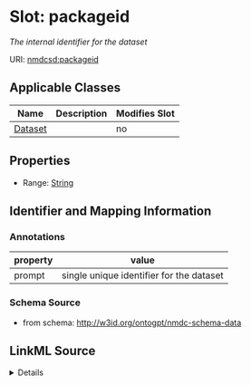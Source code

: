 

# Slot: packageid


_The internal identifier for the dataset_



URI: [nmdcsd:packageid](http://w3id.org/ontogpt/nmdc-schema-datapackageid)



<!-- no inheritance hierarchy -->





## Applicable Classes

| Name | Description | Modifies Slot |
| --- | --- | --- |
| [Dataset](Dataset.md) |  |  no  |







## Properties

* Range: [String](String.md)





## Identifier and Mapping Information





### Annotations

| property | value |
| --- | --- |
| prompt | single unique identifier for the dataset |



### Schema Source


* from schema: http://w3id.org/ontogpt/nmdc-schema-data




## LinkML Source

<details>
```yaml
name: packageid
annotations:
  prompt:
    tag: prompt
    value: single unique identifier for the dataset
description: The internal identifier for the dataset
from_schema: http://w3id.org/ontogpt/nmdc-schema-data
rank: 1000
multivalued: false
alias: packageid
owner: Dataset
domain_of:
- Dataset
range: string

```
</details>